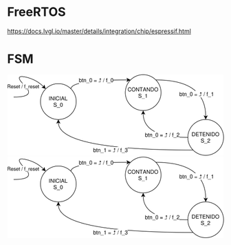 # FreeRTOS

https://docs.lvgl.io/master/details/integration/chip/espressif.html

# FSM
![Alt text](./FreeRTOS_TP.svg)
<img src="./FreeRTOS_TP.svg">
